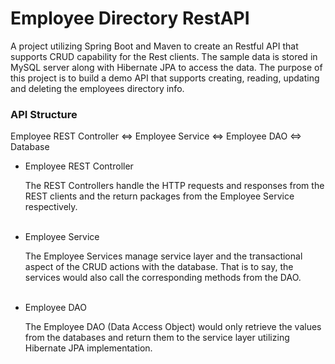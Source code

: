 # Employee Directory RestAPI

A project utilizing Spring Boot and Maven to create an Restful API that supports CRUD capability for the Rest clients.
The sample data is stored in MySQL server along with Hibernate JPA to access the data. The purpose of this project is to
build a demo API that supports creating, reading, updating and deleting the employees directory info.

### API Structure
Employee REST Controller <=> Employee Service <=> Employee DAO <=> Database

- Employee REST Controller

  The REST Controllers handle the HTTP requests and responses from the REST clients and the return packages from the
Employee Service respectively.
<br/><br/>
- Employee Service

  The Employee Services manage service layer and the transactional aspect of the CRUD actions with the database. That is to say, the services
would also call the corresponding methods from the DAO.
<br/><br/>
- Employee DAO

  The Employee DAO (Data Access Object) would only retrieve the values from the databases and return them to the service
layer utilizing Hibernate JPA implementation.

  

